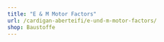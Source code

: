 ```yaml
---
title: "E & M Motor Factors"
url: /cardigan-aberteifi/e-und-m-motor-factors/
shop: Baustoffe
---
```

